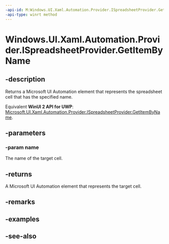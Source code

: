 ```yaml
---
-api-id: M:Windows.UI.Xaml.Automation.Provider.ISpreadsheetProvider.GetItemByName(System.String)
-api-type: winrt method
---
```


<!-- Method syntax
public Windows.UI.Xaml.Automation.Provider.IRawElementProviderSimple GetItemByName(System.String name)
-->

# Windows.UI.Xaml.Automation.Provider.ISpreadsheetProvider.GetItemByName

## -description
Returns a Microsoft UI Automation element that represents the spreadsheet cell that has the specified name.

Equivalent **WinUI 2 API for UWP**: [Microsoft.UI.Xaml.Automation.Provider.ISpreadsheetProvider.GetItemByName](/windows/winui/api/microsoft.ui.xaml.automation.provider.ispreadsheetprovider.getitembyname).

## -parameters
### -param name
The name of the target cell.

## -returns
A Microsoft UI Automation element that represents the target cell.

## -remarks

## -examples

## -see-also
